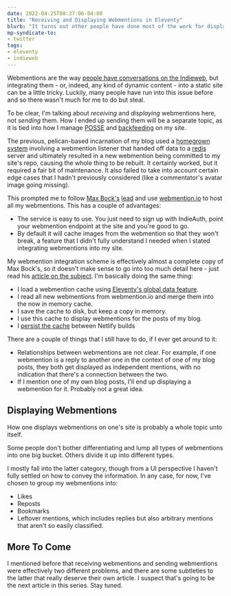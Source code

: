 ```yaml
---
date: 2022-04-25T08:37:06-04:00
title: "Receiving and Displaying Webmentions in Eleventy"
blurb: "It turns out other people have done most of the work for displaying webmentions in #Eleventy"
mp-syndicate-to:
- twitter
tags:
- eleventy
- indieweb
---
```


Webmentions are the way [people have conversations on the Indieweb][1], but
integrating them - or, indeed, any kind of dynamic content - into a static
site can be a little tricky.  Luckily, many people have run into this issue
before and so there wasn't much for me to do but steal.

To be clear, I'm talking about *receiving* and *displaying* webmentions
here, not *sending* them.  How I ended up sending them will be a separate
topic, as it is tied into how I manage [POSSE][9] and [backfeeding][10] on
my site.

The previous, pelican-based incarnation of my blog used a [homegrown
system][7] involving a webmention listener that handed off data to a
[redis][8] server and ultimately resulted in a new webmention being
committed to my site's repo, causing the whole thing to be rebuilt.  It
certainly worked, but it required a fair bit of maintenance.  It also failed
to take into account certain edge cases that I hadn't previously considered
(like a commentator's avatar image going missing).

This prompted me to follow [Max Bock's][2] [lead][3] and use
[webmention.io][4] to host all my webmentions.  This has a couple of
advantages:

 * The service is easy to use.  You just need to sign up with IndieAuth,
   point your webmention endpoint at the site and you're good to go.
 * By default it will cache images from the webmention so that they won't
   break, a feature that I didn't fully understand I needed when I stated
   integrating webmentions into my site.
 
My webmention integration scheme is effectively almost a complete copy of
Max Bock's, so it doesn't make sense to go into too much detail here - just
read his [article on the subject][3].  I'm basically doing the same thing:

 * I load a webmention cache using [Eleventy's global data feature][5].
 * I read all new webmentions from webmention.io and merge them into the now
   in memory cache.
 * I save the cache to disk, but keep a copy in memory.
 * I use this cache to display webmentions for the posts of my blog.
 * I [persist the cache][6] between Netlify builds

There are a couple of things that I still have to do, if I ever get around
to it:

 * Relationships between webmentions are not clear.  For example, if one
   webmention is a reply to another one in the context of one of my blog
   posts, they both get displayed as independent mentions, with no
   indication that there's a connection between the two.
 * If I mention one of my own blog posts, I'll end up displaying a
   webmention for it.  Probably not a great idea.

## Displaying Webmentions

How one displays webmentions on one's site is probably a whole topic unto
itself.

Some people don't bother differentiating and lump all types of webmentions
into one big bucket.  Others divide it up into different types.

I mostly fall into the latter category, though from a UI perspective I
haven't fully settled on how to convey the information.  In any case, for
now, I've chosen to group my webmentions into:

 * Likes
 * Reposts
 * Bookmarks
 * Leftover mentions, which includes replies but also arbitrary mentions
   that aren't so easily classified.

## More To Come
 
I mentioned before that receiving webmentions and sending webmentions were
effectively two different problems, and there are some subtleties to the
latter that really deserve their own article.  I suspect that's going to be
the next article in this series.  Stay tuned.


[1]: /2020/04/04/indieweb-conversation
[2]: https://mxb.dev/
[3]: https://mxb.dev/blog/using-webmentions-on-static-sites/
[4]: https://webmention.io
[5]: https://www.11ty.dev/docs/data-global/
[6]: https://mxb.dev/blog/persistent-build-folders-netlify/
[7]: https://github.com/drivet/webmention-git-server
[8]: https://redis.io/
[9]: https://indieweb.org/POSSE
[10]: https://indieweb.org/backfeed
